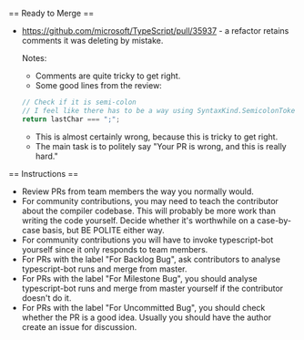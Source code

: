 == Ready to Merge ==

* https://github.com/microsoft/TypeScript/pull/35937 - a refactor retains comments it was deleting by mistake.

  Notes:
  - Comments are quite tricky to get right.
  - Some good lines from the review:
  ```ts
  // Check if it is semi-colon
  // I feel like there has to be a way using SyntaxKind.SemicolonToken
  return lastChar === ";";
  ```
  - This is almost certainly wrong, because this is tricky to get right.
  - The main task is to politely say "Your PR is wrong, and this is really hard."

== Instructions ==

* Review PRs from team members the way you normally would.
* For community contributions, you may need to teach the contributor about the compiler codebase. This will probably be more work than writing the code yourself. Decide whether it's worthwhile on a case-by-case basis, but BE POLITE either way.
* For community contributions you will have to invoke typescript-bot yourself since it only responds to team members.
* For PRs with the label "For Backlog Bug", ask contributors to analyse typescript-bot runs and merge from master.
* For PRs with the label "For Milestone Bug", you should analyse typescript-bot runs and merge from master yourself if the contributor doesn't do it.
* For PRs with the label "For Uncommitted Bug", you should check whether the PR is a good idea. Usually you should have the author create an issue for discussion.

